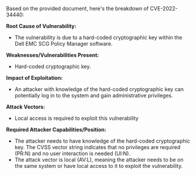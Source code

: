 Based on the provided document, here's the breakdown of CVE-2022-34440:

**Root Cause of Vulnerability:**
- The vulnerability is due to a hard-coded cryptographic key within the Dell EMC SCG Policy Manager software.

**Weaknesses/Vulnerabilities Present:**
- Hard-coded cryptographic key.

**Impact of Exploitation:**
- An attacker with knowledge of the hard-coded cryptographic key can potentially log in to the system and gain administrative privileges.

**Attack Vectors:**
- Local access is required to exploit this vulnerability

**Required Attacker Capabilities/Position:**
- The attacker needs to have knowledge of the hard-coded cryptographic key. The CVSS vector string indicates that no privileges are required (PR:N) and no user interaction is needed (UI:N).
- The attack vector is local (AV:L), meaning the attacker needs to be on the same system or have local access to it to exploit the vulnerability.